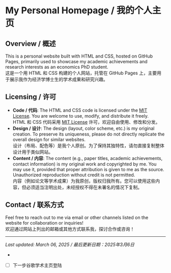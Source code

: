 # My Personal Homepage / 我的个人主页

## Overview / 概述
This is a personal website built with HTML and CSS, hosted on GitHub Pages, primarily used to showcase my academic achievements and research interests as an economics PhD student.  
这是一个用 HTML 和 CSS 构建的个人网站，托管在 GitHub Pages 上，主要用于展示我作为经济学博士生的学术成果和研究兴趣。

## Licensing / 许可
- **Code / 代码**: The HTML and CSS code is licensed under the [MIT License](LICENSE). You are welcome to use, modify, and distribute it freely.  
  HTML 和 CSS 代码采用 [MIT License](LICENSE) 许可，欢迎自由使用、修改和分发。  
- **Design / 设计**: The design (layout, color scheme, etc.) is my original creation. To preserve its uniqueness, please do not directly replicate the overall design for similar websites.  
  设计（布局、配色等）是我个人原创。为了保持其独特性，请勿直接复制整体设计用于类似网站。  
- **Content / 内容**: The content (e.g., paper titles, academic achievements, contact information) is my original work and copyrighted by me. You may use it, provided that proper attribution is given to me as the source. Unauthorized reproduction without credit is not permitted.  
  内容（例如论文等学术成果）为我原创，版权归我所有。您可以使用这些内容，但必须适当注明出处，未经授权不得在未署名的情况下复制。

## Contact / 联系方式
Feel free to reach out to me via email or other channels listed on the website for collaboration or inquiries!  
欢迎通过网站上列出的邮箱或其他方式联系我，探讨合作或咨询！

---

*Last updated: March 06, 2025 / 最后更新日期：2025年3月6日*


- 
- [ ] 下一步谷歌学术主页登陆
